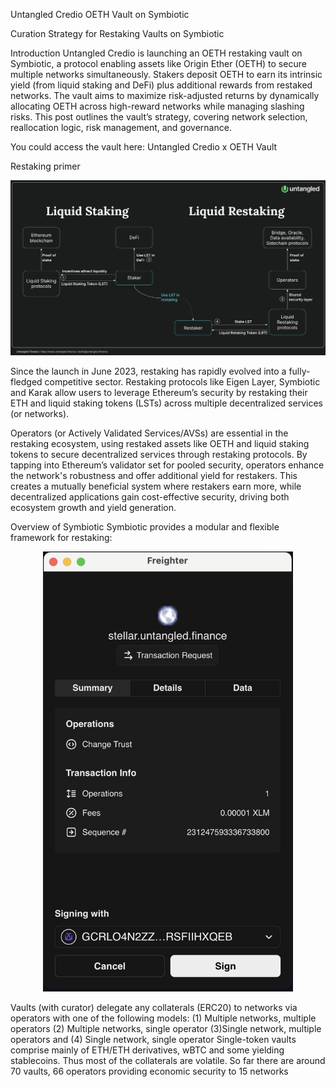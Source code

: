Untangled Credio OETH Vault on Symbiotic


Curation Strategy for Restaking Vaults on Symbiotic

Introduction
Untangled Credio is launching an OETH restaking vault on Symbiotic, a protocol enabling assets like Origin Ether (OETH) to secure multiple networks simultaneously. Stakers deposit OETH to earn its intrinsic yield (from liquid staking and DeFi) plus additional rewards from restaked networks. The vault aims to maximize risk-adjusted returns by dynamically allocating OETH across high-reward networks while managing slashing risks. This post outlines the vault’s strategy, covering network selection, reallocation logic, risk management, and governance.

You could access the vault here:  Untangled Credio x OETH Vault 

Restaking primer
<p align="center">
  <img src="../img/Restaking-primer.png" alt="Restaking Primer" width="800"/>
</p>

Since the launch in June 2023, restaking has rapidly evolved into a fully-fledged competitive sector. Restaking protocols like Eigen Layer, Symbiotic and Karak allow users to leverage Ethereum’s security by restaking their ETH and liquid staking tokens (LSTs) across multiple decentralized services (or networks).


Operators (or Actively Validated Services/AVSs) are essential in the restaking ecosystem, using restaked assets like OETH and liquid staking tokens to secure decentralized services through restaking protocols. By tapping into Ethereum’s validator set for pooled security, operators enhance the network's robustness and offer additional yield for restakers. This creates a mutually beneficial system where restakers earn more, while decentralized applications gain cost-effective security, driving both ecosystem growth and yield generation.

Overview of Symbiotic
Symbiotic provides a modular and flexible framework for restaking:
<p align="center">
  <img src="../img/Stellar-Vault-Freighter-Signing.png" alt="Freighter Wallet Signing" width="400"/>
</p>

Vaults (with curator) delegate any collaterals (ERC20) to networks via operators with one of the following models: (1) Multiple networks, multiple operators (2) Multiple networks, single operator (3)Single network, multiple operators and (4) Single network, single operator
Single-token vaults comprise mainly of ETH/ETH derivatives, wBTC and some yielding stablecoins. Thus most of the collaterals are volatile.
So far there are around 70 vaults, 66 operators providing economic security to 15 networks
